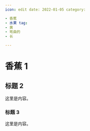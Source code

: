 ```yaml
---
icon: edit date: 2022-01-05 category:

- 香蕉
- 水果 tag:
- 黄
- 弯曲的
- 长

---
```


# 香蕉 1

## 标题 2

这里是内容。

### 标题 3

这里是内容。
